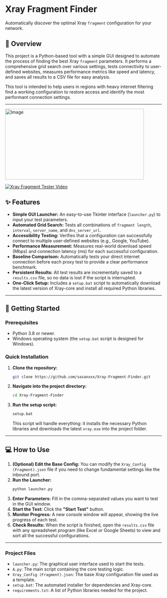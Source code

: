 # Xray Fragment Finder

Automatically discover the optimal Xray `fragment` configuration for your network.

## 📝 Overview

This project is a Python-based tool with a simple GUI designed to automate the process of finding the best Xray `fragment` parameters. It performs a comprehensive grid search over various settings, tests connectivity to user-defined websites, measures performance metrics like speed and latency, and saves all results to a CSV file for easy analysis.

This tool is intended to help users in regions with heavy internet filtering find a working configuration to restore access and identify the most performant connection settings.

---

<img width="446" height="228" alt="Image" src="https://github.com/user-attachments/assets/2116801b-ef5d-4021-abc7-f670322f4e77" />

[![Xray Fragment Tester Video](https://i.ytimg.com/vi/2l3cXpYhNAU/hqdefault.jpg)](https://www.youtube.com/watch?v=2l3cXpYhNAU)

## ✨ Features

* **Simple GUI Launcher:** An easy-to-use Tkinter interface (`launcher.py`) to input your test parameters.
* **Automated Grid Search:** Tests all combinations of `fragment length`, `interval`, `server_name`, and `dns_server_url`.
* **Accessibility Testing:** Verifies that a configuration can successfully connect to multiple user-defined websites (e.g., Google, YouTube).
* **Performance Measurement:** Measures real-world download speed (Mbps) and connection latency (ms) for each successful configuration.
* **Baseline Comparison:** Automatically tests your direct internet connection before each proxy test to provide a clear performance benchmark.
* **Persistent Results:** All test results are incrementally saved to a `results.csv` file, so no data is lost if the script is interrupted.
* **One-Click Setup:** Includes a `setup.bat` script to automatically download the latest version of Xray-core and install all required Python libraries.

---

## 🚀 Getting Started

### Prerequisites

* Python 3.8 or newer.
* Windows operating system (the `setup.bat` script is designed for Windows).

### Quick Installation

1.  **Clone the repository:**
    ```bash
    git clone https://github.com/sasanxxx/Xray-Fragment-Finder.git
    ```

2.  **Navigate into the project directory:**
    ```bash
    cd Xray-Fragment-Finder
    ```

3.  **Run the setup script:**
    ```bash
    setup.bat
    ```
    This script will handle everything: it installs the necessary Python libraries and downloads the latest `xray.exe` into the project folder.

---

## 💻 How to Use

1.  **(Optional) Edit the Base Config:** You can modify the `Xray_Config (Fragment).json` file if you need to change fundamental settings like the inbound port.
2.  **Run the Launcher:**
    ```bash
    python launcher.py
    ```
3.  **Enter Parameters:** Fill in the comma-separated values you want to test in the GUI window.
4.  **Start the Test:** Click the **"Start Test"** button.
5.  **Monitor Progress:** A new console window will appear, showing the live progress of each test.
6.  **Check Results:** When the script is finished, open the `results.csv` file with any spreadsheet program (like Excel or Google Sheets) to view and sort all the successful configurations.

---

### Project Files

* `launcher.py`: The graphical user interface used to start the tests.
* `A.py`: The main script containing the core testing logic.
* `Xray_Config (Fragment).json`: The base Xray configuration file used as a template.
* `setup.bat`: The automated installer for dependencies and Xray-core.
* `requirements.txt`: A list of Python libraries needed for the project.
